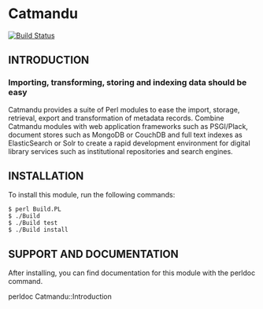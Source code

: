 Catmandu
========

[![Build Status](https://travis-ci.org/vpeil/Catmandu.png)](https://travis-ci.org/vpeil/Catmandu)

## INTRODUCTION

### Importing, transforming, storing and indexing data should be easy

Catmandu provides a suite of Perl modules to ease the import, storage, retrieval, export and transformation of metadata records. Combine Catmandu modules with web application frameworks such as PSGI/Plack, document stores such as MongoDB or CouchDB and full text indexes as ElasticSearch or Solr to create a rapid development environment for digital library services such as institutional repositories and search engines.

## INSTALLATION

To install this module, run the following commands:

	$ perl Build.PL
	$ ./Build
	$ ./Build test
	$ ./Build install

## SUPPORT AND DOCUMENTATION

After installing, you can find documentation for this module with the
perldoc command.

  perldoc Catmandu::Introduction

